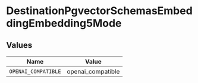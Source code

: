 # DestinationPgvectorSchemasEmbeddingEmbedding5Mode


## Values

| Name                | Value               |
| ------------------- | ------------------- |
| `OPENAI_COMPATIBLE` | openai_compatible   |